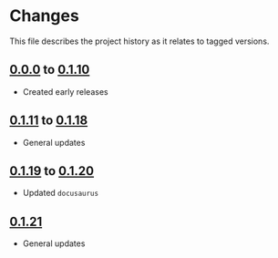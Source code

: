 # Changes
This file describes the project history as it relates to tagged versions.

## [0.0.0](.) to [0.1.10](.)
- Created early releases

## [0.1.11](.) to [0.1.18](.)
- General updates

## [0.1.19](.) to [0.1.20](.)
- Updated `docusaurus`

## [0.1.21](.)
- General updates
